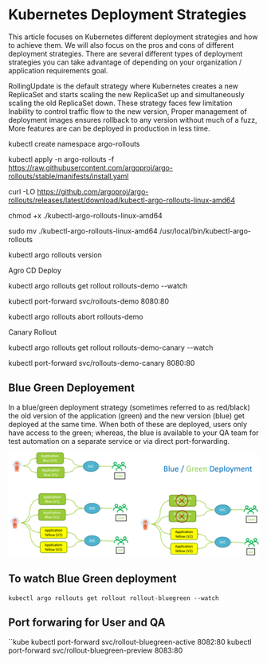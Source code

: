 # Kubernetes Deployment Strategies

This article focuses on Kubernetes different deployment strategies and how to achieve them. We will also focus on the pros and cons of different deployment strategies.
There are several different types of deployment strategies you can take advantage of depending on your organization / application requirements goal.

RollingUpdate is the default strategy where Kubernetes creates a new ReplicaSet and starts scaling the new ReplicaSet up and simultaneously scaling the old ReplicaSet down. These strategy faces few limitation Inability to control traffic flow to the new version, Proper management of deployment images ensures rollback to any version without much of a fuzz, More features are can be deployed in production in less time.

kubectl create namespace argo-rollouts

kubectl apply -n argo-rollouts -f https://raw.githubusercontent.com/argoproj/argo-rollouts/stable/manifests/install.yaml

curl -LO https://github.com/argoproj/argo-rollouts/releases/latest/download/kubectl-argo-rollouts-linux-amd64

chmod +x ./kubectl-argo-rollouts-linux-amd64

sudo mv ./kubectl-argo-rollouts-linux-amd64 /usr/local/bin/kubectl-argo-rollouts

kubectl argo rollouts version

Agro CD Deploy

kubectl argo rollouts get rollout rollouts-demo --watch

kubectl port-forward svc/rollouts-demo 8080:80


kubectl argo rollouts abort rollouts-demo


Canary Rollout 


kubectl argo rollouts get rollout rollouts-demo-canary --watch 


kubectl port-forward svc/rollouts-demo-canary 8080:80

## Blue Green Deployement 
In a blue/green deployment strategy (sometimes referred to as red/black) the old version of the application (green) and the new version (blue) get deployed at the same time. When both of these are deployed, users only have access to the green; whereas, the blue is available to your QA team for test automation on a separate service or via direct port-forwarding.

![localhost](./images/bluegreen.png)
## To watch Blue Green deployment 
```kube
kubectl argo rollouts get rollout rollout-bluegreen --watch
```

## Port forwaring for User and QA
``kube
kubectl port-forward svc/rollout-bluegreen-active 8082:80
kubectl port-forward svc/rollout-bluegreen-preview 8083:80
```
